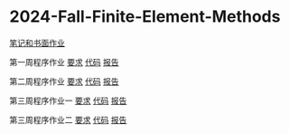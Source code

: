 # 2024-Fall-Finite-Element-Methods

<p><a href="Finite Element Methods.pdf">笔记和书面作业</a></p>
<p> 第一周程序作业 
  <a href="ProgrammingAssignments/HW1/HW1.pdf">要求</a>
  <a href="ProgrammingAssignments/HW1/HW1.m">代码</a>
  <a href="ProgrammingAssignments/HW1/HW1_report.pdf">报告</a>
</p>
<p> 第二周程序作业 
  <a href="ProgrammingAssignments/HW2/HW2.pdf">要求</a>
  <a href="">代码</a>
  <a href="">报告</a>
</p>
<p> 第三周程序作业一 
  <a href="ProgrammingAssignments/HW3/HW3_1.pdf">要求</a>
  <a href="">代码</a>
  <a href="">报告</a>
</p>
<p> 第三周程序作业二 
  <a href="ProgrammingAssignments/HW3/HW3_2.pdf">要求</a>
  <a href="">代码</a>
  <a href="">报告</a>
</p>

